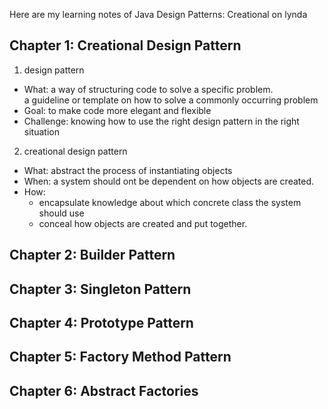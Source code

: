 Here are my learning notes of Java Design Patterns: Creational on lynda

## Chapter 1: Creational Design Pattern
1. design pattern
* What: a way of structuring code to solve a specific problem.   
      a guideline or template on how to solve a commonly occurring problem
* Goal: to make code more elegant and flexible
* Challenge: knowing how to use the right design pattern in the right situation
2. creational design pattern 
* What: abstract the process of instantiating objects
* When: a system should ont be dependent on how objects are created.
* How:
  * encapsulate knowledge about which concrete class the system should use
  * conceal how objects are created and put together.

## Chapter 2: Builder Pattern 

## Chapter 3: Singleton Pattern
## Chapter 4: Prototype Pattern 
## Chapter 5: Factory Method Pattern
## Chapter 6: Abstract Factories
